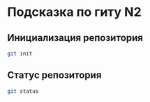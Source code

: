 # Подсказка по гиту N2

## Инициализация репозитория

```sh
git init
```

## Статус репозитория

```sh
git status
```

